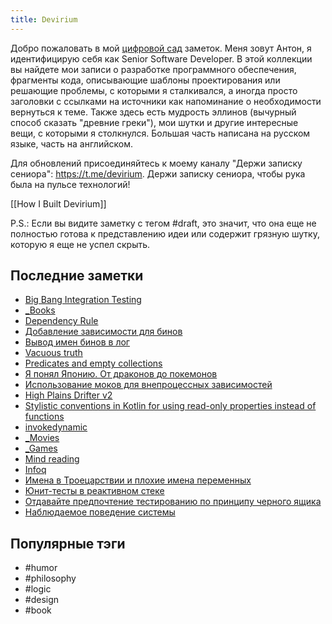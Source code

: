 ```yaml
---
title: Devirium
---
```


Добро пожаловать в мой [цифровой сад](https://maggieappleton.com/garden-history) заметок. Меня зовут Антон, я идентифицирую себя как Senior Software Developer. В этой коллекции вы найдете мои записи о разработке программного обеспечения, фрагменты кода, описывающие шаблоны проектирования или решающие проблемы, с которыми я сталкивался, а иногда просто заголовки с ссылками на источники как напоминание о необходимости вернуться к теме. Также здесь есть мудрость эллинов (вычурный способ сказать "древние греки"), мои шутки и другие интересные вещи, с которыми я столкнулся. Большая часть написана на русском языке, часть на английском.

Для обновлений присоединяйтесь к моему каналу "Держи записку сениора": https://t.me/devirium. Держи записку сениора, чтобы рука была на пульсе технологий!

[[How I Built Devirium]]

P.S.: Если вы видите заметку с тегом #draft, это значит, что она еще не полностью готова к представлению идеи или содержит грязную шутку, которую я еще не успел скрыть.

## Последние заметки
- [Big Bang Integration Testing](2025-03/Big-Bang-Integration-Testing.md)
- [_Books](_Books.md)
- [Dependency Rule](2025/2025-02/Dependency-Rule.md)
- [Добавление зависимости для бинов](2025/2025-01/Добавление-зависимости-для-бинов.md)
- [Вывод имен бинов в лог](2025/2025-01/Вывод-имен-бинов-в-лог.md)
- [Vacuous truth](2025/2025-01/Vacuous-truth.md)
- [Predicates and empty collections](2025/2025-01/Predicates-and-empty-collections.md)
- [Я понял Японию. От драконов до покемонов](2025/2025-01/Я-понял-Японию.-От-драконов-до-покемонов.md)
- [Использование моков для внепроцессных зависимостей](2025/2025-01/Использование-моков-для-внепроцессных-зависимостей.md)
- [High Plains Drifter v2](2025/2025-01/High-Plains-Drifter-v2.md)
- [Stylistic conventions in Kotlin for using read-only properties instead of functions](2025/2025-01/Stylistic-conventions-in-Kotlin-for-using-read-only-properties-instead-of-functions.md)
- [invokedynamic](2025/2025-01/invokedynamic.md)
- [_Movies](_Movies.md)
- [_Games](_Games.md)
- [Mind reading](2025/2025-01/Mind-reading.md)
- [Infoq](2024/2024-07/Infoq.md)
- [Имена в Троецарствии и плохие имена переменных](limbo/Имена-в-Троецарствии-и-плохие-имена-переменных.md)
- [Юнит-тесты в реактивном стеке](2025/2025-01/Юнит-тесты-в-реактивном-стеке.md)
- [Отдавайте предпочтение тестированию по принципу черного ящика](2025/2025-01/Отдавайте-предпочтение-тестированию-по-принципу-черного-ящика.md)
- [Наблюдаемое поведение системы](2025/2025-01/Наблюдаемое-поведение-системы.md)


## Популярные тэги
- #humor
- #philosophy
- #logic
- #design
- #book

